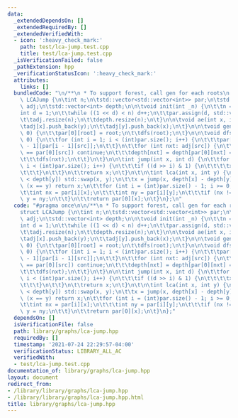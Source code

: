 ```yaml
---
data:
  _extendedDependsOn: []
  _extendedRequiredBy: []
  _extendedVerifiedWith:
  - icon: ':heavy_check_mark:'
    path: test/lca-jump.test.cpp
    title: test/lca-jump.test.cpp
  _isVerificationFailed: false
  _pathExtension: hpp
  _verificationStatusIcon: ':heavy_check_mark:'
  attributes:
    links: []
  bundledCode: "\n/**\n * To support forest, call gen for each roots\n */\nstruct\
    \ LCAJump {\n\tint n;\n\tstd::vector<std::vector<int>> par;\n\tstd::vector<std::vector<int>>\
    \ adj;\n\tstd::vector<int> depth;\n\n\tvoid init(int _n) {\n\t\tn = _n;\n\t\t\
    int d = 1;\n\t\twhile ((1 << d) < n) d++;\n\t\tpar.assign(d, std::vector<int>(n));\n\
    \t\tadj.resize(n);\n\t\tdepth.resize(n);\n\t}\n\n\tvoid ae(int x, int y) {\n\t\
    \tadj[x].push_back(y);\n\t\tadj[y].push_back(x);\n\t}\n\n\tvoid gen(int root =\
    \ 0) {\n\t\tpar[0][root] = root;\n\t\tdfs(root);\n\t}\n\n\tvoid dfs(int src =\
    \ 0) {\n\t\tfor (int i = 1; i < (int)par.size(); i++) {\n\t\t\tpar[i][src] = par[i\
    \ - 1][par[i - 1][src]];\n\t\t}\n\t\tfor (int nxt: adj[src]) {\n\t\t\tif (nxt\
    \ == par[0][src]) continue;\n\t\t\tdepth[nxt] = depth[par[0][nxt] = src] + 1;\n\
    \t\t\tdfs(nxt);\n\t\t}\n\t}\n\n\tint jump(int x, int d) {\n\t\tfor (int i = 0;\
    \ i < (int)par.size(); i++) {\n\t\t\tif ((d >> i) & 1) {\n\t\t\t\tx = par[i][x];\n\
    \t\t\t}\n\t\t}\n\t\treturn x;\n\t}\n\t\n\tint lca(int x, int y) {\n\t\tif (depth[x]\
    \ < depth[y]) std::swap(x, y);\n\t\tx = jump(x, depth[x] - depth[y]);\n\t\tif\
    \ (x == y) return x;\n\t\tfor (int i = (int)par.size() - 1; i >= 0; i--) {\n\t\
    \t\tint nx = par[i][x];\n\t\t\tint ny = par[i][y];\n\t\t\tif (nx != ny) x = nx,\
    \ y = ny;\n\t\t}\n\t\treturn par[0][x];\n\t}\n};\n"
  code: "#pragma once\n\n/**\n * To support forest, call gen for each roots\n */\n\
    struct LCAJump {\n\tint n;\n\tstd::vector<std::vector<int>> par;\n\tstd::vector<std::vector<int>>\
    \ adj;\n\tstd::vector<int> depth;\n\n\tvoid init(int _n) {\n\t\tn = _n;\n\t\t\
    int d = 1;\n\t\twhile ((1 << d) < n) d++;\n\t\tpar.assign(d, std::vector<int>(n));\n\
    \t\tadj.resize(n);\n\t\tdepth.resize(n);\n\t}\n\n\tvoid ae(int x, int y) {\n\t\
    \tadj[x].push_back(y);\n\t\tadj[y].push_back(x);\n\t}\n\n\tvoid gen(int root =\
    \ 0) {\n\t\tpar[0][root] = root;\n\t\tdfs(root);\n\t}\n\n\tvoid dfs(int src =\
    \ 0) {\n\t\tfor (int i = 1; i < (int)par.size(); i++) {\n\t\t\tpar[i][src] = par[i\
    \ - 1][par[i - 1][src]];\n\t\t}\n\t\tfor (int nxt: adj[src]) {\n\t\t\tif (nxt\
    \ == par[0][src]) continue;\n\t\t\tdepth[nxt] = depth[par[0][nxt] = src] + 1;\n\
    \t\t\tdfs(nxt);\n\t\t}\n\t}\n\n\tint jump(int x, int d) {\n\t\tfor (int i = 0;\
    \ i < (int)par.size(); i++) {\n\t\t\tif ((d >> i) & 1) {\n\t\t\t\tx = par[i][x];\n\
    \t\t\t}\n\t\t}\n\t\treturn x;\n\t}\n\t\n\tint lca(int x, int y) {\n\t\tif (depth[x]\
    \ < depth[y]) std::swap(x, y);\n\t\tx = jump(x, depth[x] - depth[y]);\n\t\tif\
    \ (x == y) return x;\n\t\tfor (int i = (int)par.size() - 1; i >= 0; i--) {\n\t\
    \t\tint nx = par[i][x];\n\t\t\tint ny = par[i][y];\n\t\t\tif (nx != ny) x = nx,\
    \ y = ny;\n\t\t}\n\t\treturn par[0][x];\n\t}\n};"
  dependsOn: []
  isVerificationFile: false
  path: library/graphs/lca-jump.hpp
  requiredBy: []
  timestamp: '2021-07-24 22:29:57-04:00'
  verificationStatus: LIBRARY_ALL_AC
  verifiedWith:
  - test/lca-jump.test.cpp
documentation_of: library/graphs/lca-jump.hpp
layout: document
redirect_from:
- /library/library/graphs/lca-jump.hpp
- /library/library/graphs/lca-jump.hpp.html
title: library/graphs/lca-jump.hpp
---
```

